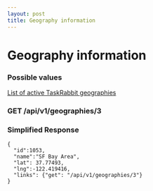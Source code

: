 ```yaml
---
layout: post
title: Geography information
---
```

# Geography information

### Possible values 

[List of active TaskRabbit geographies](http://taskrabbit.com/developer/cities)


### GET /api/v1/geographies/3

### Simplified Response

```
{
  "id":1053,
  "name":"SF Bay Area",
  "lat": 37.77493,
  "lng":-122.419416,
  "links": {"get": "/api/v1/geographies/3"}
}
```
